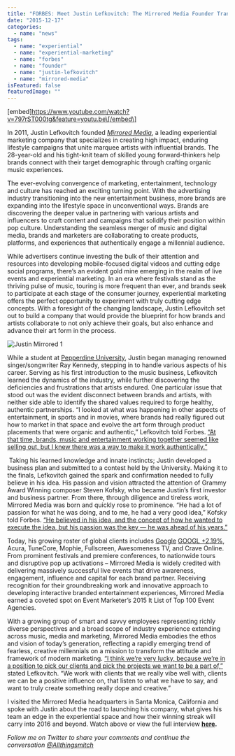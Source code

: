 ```yaml
---
title: "FORBES: Meet Justin Lefkovitch: The Mirrored Media Founder Transforming Experiential Marketing"
date: "2015-12-17"
categories: 
  - name: "news"
tags: 
  - name: "experiential"
  - name: "experiential-marketing"
  - name: "forbes"
  - name: "founder"
  - name: "justin-lefkovitch"
  - name: "mirrored-media"
isFeatured: false
featuredImage: ""
---
```


\[embed\]https://www.youtube.com/watch?v=797rST000tg&feature=youtu.be\[/embed\]

In 2011, Justin Lefkovitch founded _[Mirrored Media](http://www.mirroredmedia.com/)_, a leading experiential marketing company that specializes in creating high impact, enduring lifestyle campaigns that unite marquee artists with influential brands. The 28-year-old and his tight-knit team of skilled young forward-thinkers help brands connect with their target demographic through crafting organic music experiences.

The ever-evolving convergence of marketing, entertainment, technology and culture has reached an exciting turning point. With the advertising industry transitioning into the new entertainment business, more brands are expanding into the lifestyle space in unconventional ways. Brands are discovering the deeper value in partnering with various artists and influencers to craft content and campaigns that solidify their position within pop culture. Understanding the seamless merger of music and digital media, brands and marketers are collaborating to create products, platforms, and experiences that authentically engage a millennial audience.

While advertisers continue investing the bulk of their attention and resources into developing mobile-focused digital videos and cutting edge social programs, there’s an evident gold mine emerging in the realm of live events and experiential marketing. In an era where festivals stand as the thriving pulse of music, touring is more frequent than ever, and brands seek to participate at each stage of the consumer journey, experiential marketing offers the perfect opportunity to experiment with truly cutting edge concepts. With a foresight of the changing landscape, Justin Lefkovitch set out to build a company that would provide the blueprint for how brands and artists collaborate to not only achieve their goals, but also enhance and advance their art form in the process.

![Justin Mirrored 1](http://blogs-images.forbes.com/julianmitchell/files/2015/12/Justin-Mirrored-1-1200x801.jpg)

While a student at [Pepperdine University](http://www.forbes.com/colleges/pepperdine-university/), Justin began managing renowned singer/songwriter Ray Kennedy, stepping in to handle various aspects of his career. Serving as his first introduction to the music business, Lefkovitch learned the dynamics of the industry, while further discovering the deficiencies and frustrations that artists endured. One particular issue that stood out was the evident disconnect between brands and artists, with neither side able to identify the shared values required to forge healthy, authentic partnerships. “I looked at what was happening in other aspects of entertainment, in sports and in movies, where brands had really figured out how to market in that space and evolve the art form through product placements that were organic and authentic,” Lefkovitch told Forbes. [“At that time, brands, music and entertainment working together seemed like selling out, but I knew there was a way to make it work authentically.”](https://twitter.com/intent/tweet?url=http%3A%2F%2Fonforb.es%2F1U8T8v3&text=%22At%20that%20time%2C%20brands%20and%20music%20working%20together%20seemed%20like%20selling%20out%2C%20but%20I%20knew%20there%20was%20a%20way%20to%20make%20it%20work.%22)

 Taking his learned knowledge and innate instincts; Justin developed a business plan and submitted to a contest held by the University. Making it to the finals, Lefkovitch gained the spark and confirmation needed to fully believe in his idea. His passion and vision attracted the attention of Grammy Award Winning composer Steven Kofsky, who became Justin’s first investor and business partner. From there, through diligence and tireless work, Mirrored Media was born and quickly rose to prominence. “He had a lot of passion for what he was doing, and to me, he had a very good idea,” Kofsky told Forbes. [“He believed in his idea, and the concept of how he wanted to execute the idea, but his passion was the key — he was ahead of his years.”](https://twitter.com/intent/tweet?url=http%3A%2F%2Fonforb.es%2F1U8T8v3&text=%22He%20believed%20in%20his%20idea%20and%20how%20he%20wanted%20to%20execute%20the%20idea%2C%20but%20his%20passion%20was%20key%20--%20he%20was%20ahead%20of%20his%20years.%22)

Today, his growing roster of global clients includes [Google](http://www.forbes.com/companies/google) [GOOGL +2.19%](http://www.forbes.com/companies/google), Acura, TuneCore, Mophie, Fullscreen, Awesomeness TV, and Crave Online. From prominent festivals and premiere conferences, to nationwide tours and disruptive pop up activations – Mirrored Media is widely credited with delivering massively successful live events that drive awareness, engagement, influence and capital for each brand partner. Receiving recognition for their groundbreaking work and innovative approach to developing interactive branded entertainment experiences, Mirrored Media earned a coveted spot on Event Marketer’s 2015 It List of Top 100 Event Agencies.

With a growing group of smart and savvy employees representing richly diverse perspectives and a broad scope of industry experience extending across music, media and marketing, Mirrored Media embodies the ethos and vision of today’s generation, reflecting a rapidly emerging trend of fearless, creative millennials on a mission to transform the attitude and framework of modern marketing. [“I think we’re very lucky, because we’re in a position to pick our clients and pick the projects we want to be a part of,”](https://twitter.com/intent/tweet?url=http%3A%2F%2Fonforb.es%2F1U8T8v3&text=%22I%20think%20we%27re%20very%20lucky%2C%20because%20we%27re%20in%20a%20position%20to%20pick%20our%20clients%20and%20the%20projects%20we%20want%20to%20be%20a%20part%20of.%22) stated Lefkovitch. “We work with clients that we really vibe well with, clients we can be a positive influence on, that listen to what we have to say, and want to truly create something really dope and creative.”

I visited the Mirrored Media headquarters in Santa Monica, California and spoke with Justin about the road to launching his company, what gives his team an edge in the experiential space and how their winning streak will carry into 2016 and beyond. Watch above or view the full interview **[here](https://www.youtube.com/watch?v=797rST000tg).**

_Follow me on Twitter to share your comments and continue the conversation [@Allthingsmitch](https://twitter.com/AllThingsMitch)_
